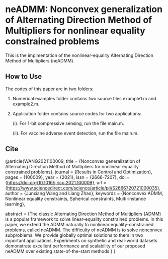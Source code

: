 # neADMM: Nonconvex generalization of Alternating Direction Method of Multipliers for nonlinear equality constrained problems
This is the implmentation  of the nonlinear-equality Alternating Direction Method of Multipliers (neADMM).

## How to Use

The codes of this paper are in two folders:

1. Numerical examples folder contains two source files example1.m and example2.m.

2. Application folder contains source codes for two applications: 

    (i). For 1-bit compressive sensing, run the file main.m. 
  

    (ii). For vaccine adverse event detection, run the file main.m.

## Cite

@article{WANG2021100009,
title = {Nonconvex generalization of Alternating Direction Method of Multipliers for nonlinear equality constrained problems},
journal = {Results in Control and Optimization},
pages = {100009},
year = {2021},
issn = {2666-7207},
doi = {https://doi.org/10.1016/j.rico.2021.100009},
url = {https://www.sciencedirect.com/science/article/pii/S2666720721000035},
author = {Junxiang Wang and Liang Zhao},
keywords = {Nonconvex ADMM, Nonlinear equality constraints, Spherical constraints, Multi-instance learning},

abstract = {The classic Alternating Direction Method of Multipliers (ADMM) is a popular framework to solve linear-equality constrained problems. In this paper, we extend the ADMM naturally to nonlinear equality-constrained problems, called neADMM. The difficulty of neADMM is to solve nonconvex subproblems. We provide globally optimal solutions to them in two important applications. Experiments on synthetic and real-world datasets demonstrate excellent performance and scalability of our proposed neADMM over existing state-of-the-start methods.}
}
